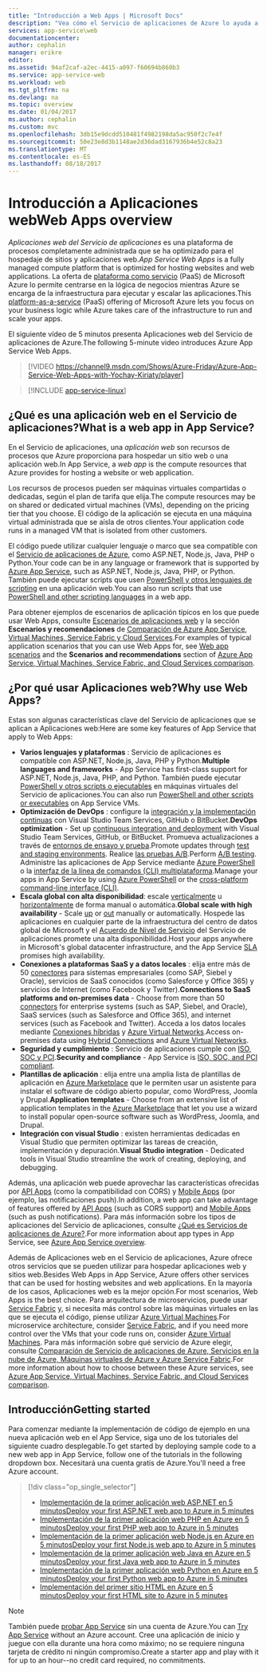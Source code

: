 ```yaml
---
title: "Introducción a Web Apps | Microsoft Docs"
description: "Vea cómo el Servicio de aplicaciones de Azure lo ayuda a desarrollar y hospedar aplicaciones web."
services: app-service\web
documentationcenter: 
author: cephalin
manager: erikre
editor: 
ms.assetid: 94af2caf-a2ec-4415-a097-f60694b860b3
ms.service: app-service-web
ms.workload: web
ms.tgt_pltfrm: na
ms.devlang: na
ms.topic: overview
ms.date: 01/04/2017
ms.author: cephalin
ms.custom: mvc
ms.openlocfilehash: 3db15e9dcdd510481f4982198da5ac950f2c7e4f
ms.sourcegitcommit: 50e23e8d3b1148ae2d36dad3167936b4e52c8a23
ms.translationtype: MT
ms.contentlocale: es-ES
ms.lasthandoff: 08/18/2017
---
```

# <a name="web-apps-overview"></a><span data-ttu-id="1caa4-103">Introducción a Aplicaciones web</span><span class="sxs-lookup"><span data-stu-id="1caa4-103">Web Apps overview</span></span>
<span data-ttu-id="1caa4-104">*Aplicaciones web del Servicio de aplicaciones* es una plataforma de procesos completamente administrada que se ha optimizado para el hospedaje de sitios y aplicaciones web.</span><span class="sxs-lookup"><span data-stu-id="1caa4-104">*App Service Web Apps* is a fully managed compute platform that is optimized for hosting websites and web applications.</span></span> <span data-ttu-id="1caa4-105">La oferta de [plataforma como servicio](https://en.wikipedia.org/wiki/Platform_as_a_service) (PaaS) de Microsoft Azure lo permite centrarse en la lógica de negocios mientras Azure se encarga de la infraestructura para ejecutar y escalar las aplicaciones.</span><span class="sxs-lookup"><span data-stu-id="1caa4-105">This [platform-as-a-service](https://en.wikipedia.org/wiki/Platform_as_a_service) (PaaS) offering of Microsoft Azure lets you focus on your business logic while Azure takes care of the infrastructure to run and scale your apps.</span></span>

<span data-ttu-id="1caa4-106">El siguiente vídeo de 5 minutos presenta Aplicaciones web del Servicio de aplicaciones de Azure.</span><span class="sxs-lookup"><span data-stu-id="1caa4-106">The following 5-minute video introduces Azure App Service Web Apps.</span></span>

>[!VIDEO https://channel9.msdn.com/Shows/Azure-Friday/Azure-App-Service-Web-Apps-with-Yochay-Kiriaty/player]
>
>

> [!INCLUDE [app-service-linux](../../includes/app-service-linux.md)]
> 
> 

## <a name="what-is-a-web-app-in-app-service"></a><span data-ttu-id="1caa4-107">¿Qué es una aplicación web en el Servicio de aplicaciones?</span><span class="sxs-lookup"><span data-stu-id="1caa4-107">What is a web app in App Service?</span></span>
<span data-ttu-id="1caa4-108">En el Servicio de aplicaciones, una *aplicación web* son recursos de procesos que Azure proporciona para hospedar un sitio web o una aplicación web.</span><span class="sxs-lookup"><span data-stu-id="1caa4-108">In App Service, a *web app* is the compute resources that Azure provides for hosting a website or web application.</span></span>  

<span data-ttu-id="1caa4-109">Los recursos de procesos pueden ser máquinas virtuales compartidas o dedicadas, según el plan de tarifa que elija.</span><span class="sxs-lookup"><span data-stu-id="1caa4-109">The compute resources may be on shared or dedicated virtual machines (VMs), depending on the pricing tier that you choose.</span></span> <span data-ttu-id="1caa4-110">El código de la aplicación se ejecuta en una máquina virtual administrada que se aísla de otros clientes.</span><span class="sxs-lookup"><span data-stu-id="1caa4-110">Your application code runs in a managed VM that is isolated from other customers.</span></span>

<span data-ttu-id="1caa4-111">El código puede utilizar cualquier lenguaje o marco que sea compatible con el [Servicio de aplicaciones de Azure](../app-service/app-service-value-prop-what-is.md), como ASP.NET, Node.js, Java, PHP o Python.</span><span class="sxs-lookup"><span data-stu-id="1caa4-111">Your code can be in any language or framework that is supported by [Azure App Service](../app-service/app-service-value-prop-what-is.md), such as ASP.NET, Node.js, Java, PHP, or Python.</span></span> <span data-ttu-id="1caa4-112">También puede ejecutar scripts que usen [PowerShell y otros lenguajes de scripting](web-sites-create-web-jobs.md#acceptablefiles) en una aplicación web.</span><span class="sxs-lookup"><span data-stu-id="1caa4-112">You can also run scripts that use [PowerShell and other scripting languages](web-sites-create-web-jobs.md#acceptablefiles) in a web app.</span></span>

<span data-ttu-id="1caa4-113">Para obtener ejemplos de escenarios de aplicación típicos en los que puede usar Web Apps, consulte [Escenarios de aplicaciones web](https://azure.microsoft.com/documentation/scenarios/web-app/) y la sección **Escenarios y recomendaciones** de [Comparación de Azure App Service, Virtual Machines, Service Fabric y Cloud Services](choose-web-site-cloud-service-vm.md#scenarios).</span><span class="sxs-lookup"><span data-stu-id="1caa4-113">For examples of typical application scenarios that you can use Web Apps for, see [Web app scenarios](https://azure.microsoft.com/documentation/scenarios/web-app/) and the **Scenarios and recommendations** section of [Azure App Service, Virtual Machines, Service Fabric, and Cloud Services comparison](choose-web-site-cloud-service-vm.md#scenarios).</span></span>

## <a name="why-use-web-apps"></a><span data-ttu-id="1caa4-114">¿Por qué usar Aplicaciones web?</span><span class="sxs-lookup"><span data-stu-id="1caa4-114">Why use Web Apps?</span></span>
<span data-ttu-id="1caa4-115">Estas son algunas características clave del Servicio de aplicaciones que se aplican a Aplicaciones web:</span><span class="sxs-lookup"><span data-stu-id="1caa4-115">Here are some key features of App Service that apply to Web Apps:</span></span>

* <span data-ttu-id="1caa4-116">**Varios lenguajes y plataformas** : Servicio de aplicaciones es compatible con ASP.NET, Node.js, Java, PHP y Python.</span><span class="sxs-lookup"><span data-stu-id="1caa4-116">**Multiple languages and frameworks** - App Service has first-class support for ASP.NET, Node.js, Java, PHP, and Python.</span></span> <span data-ttu-id="1caa4-117">También puede ejecutar [PowerShell y otros scripts o ejecutables](web-sites-create-web-jobs.md) en máquinas virtuales del Servicio de aplicaciones.</span><span class="sxs-lookup"><span data-stu-id="1caa4-117">You can also run [PowerShell and other scripts or executables](web-sites-create-web-jobs.md) on App Service VMs.</span></span>
* <span data-ttu-id="1caa4-118">**Optimización de DevOps** : configure la [integración y la implementación continuas](app-service-continuous-deployment.md) con Visual Studio Team Services, GitHub o BitBucket.</span><span class="sxs-lookup"><span data-stu-id="1caa4-118">**DevOps optimization** - Set up [continuous integration and deployment](app-service-continuous-deployment.md) with Visual Studio Team Services, GitHub, or BitBucket.</span></span> <span data-ttu-id="1caa4-119">Promueva actualizaciones a través de [entornos de ensayo y prueba](web-sites-staged-publishing.md).</span><span class="sxs-lookup"><span data-stu-id="1caa4-119">Promote updates through [test and staging environments](web-sites-staged-publishing.md).</span></span> <span data-ttu-id="1caa4-120">Realice [las pruebas A/B](app-service-web-test-in-production-get-start.md).</span><span class="sxs-lookup"><span data-stu-id="1caa4-120">Perform [A/B testing](app-service-web-test-in-production-get-start.md).</span></span> <span data-ttu-id="1caa4-121">Administre las aplicaciones de App Service mediante [Azure PowerShell](/powershell/azureps-cmdlets-docs) o la [interfaz de la línea de comandos (CLI) multiplataforma](../cli-install-nodejs.md).</span><span class="sxs-lookup"><span data-stu-id="1caa4-121">Manage your apps in App Service by using [Azure PowerShell](/powershell/azureps-cmdlets-docs) or the [cross-platform command-line interface (CLI)](../cli-install-nodejs.md).</span></span>
* <span data-ttu-id="1caa4-122">**Escala global con alta disponibilidad**: escale [verticalmente](web-sites-scale.md) u [horizontalmente](../monitoring-and-diagnostics/insights-how-to-scale.md) de forma manual o automática.</span><span class="sxs-lookup"><span data-stu-id="1caa4-122">**Global scale with high availability** - Scale [up](web-sites-scale.md) or [out](../monitoring-and-diagnostics/insights-how-to-scale.md) manually or automatically.</span></span> <span data-ttu-id="1caa4-123">Hospede las aplicaciones en cualquier parte de la infraestructura del centro de datos global de Microsoft y el [Acuerdo de Nivel de Servicio](https://azure.microsoft.com/support/legal/sla/app-service/) del Servicio de aplicaciones promete una alta disponibilidad.</span><span class="sxs-lookup"><span data-stu-id="1caa4-123">Host your apps anywhere in Microsoft's global datacenter infrastructure, and the App Service [SLA](https://azure.microsoft.com/support/legal/sla/app-service/) promises high availability.</span></span>
* <span data-ttu-id="1caa4-124">**Conexiones a plataformas SaaS y a datos locales** : elija entre más de 50 [conectores](../connectors/apis-list.md) para sistemas empresariales (como SAP, Siebel y Oracle), servicios de SaaS conocidos (como Salesforce y Office 365) y servicios de Internet (como Facebook y Twitter).</span><span class="sxs-lookup"><span data-stu-id="1caa4-124">**Connections to SaaS platforms and on-premises data** - Choose from more than 50 [connectors](../connectors/apis-list.md) for enterprise systems (such as SAP, Siebel, and Oracle), SaaS services (such as Salesforce and Office 365), and internet services (such as Facebook and Twitter).</span></span> <span data-ttu-id="1caa4-125">Acceda a los datos locales mediante [Conexiones híbridas](../biztalk-services/integration-hybrid-connection-overview.md) y [Azure Virtual Networks](web-sites-integrate-with-vnet.md).</span><span class="sxs-lookup"><span data-stu-id="1caa4-125">Access on-premises data using [Hybrid Connections](../biztalk-services/integration-hybrid-connection-overview.md) and [Azure Virtual Networks](web-sites-integrate-with-vnet.md).</span></span>
* <span data-ttu-id="1caa4-126">**Seguridad y cumplimiento** : Servicio de aplicaciones cumple con [ISO, SOC y PCI](https://www.microsoft.com/TrustCenter/).</span><span class="sxs-lookup"><span data-stu-id="1caa4-126">**Security and compliance** - App Service is [ISO, SOC, and PCI compliant](https://www.microsoft.com/TrustCenter/).</span></span>
* <span data-ttu-id="1caa4-127">**Plantillas de aplicación** : elija entre una amplia lista de plantillas de aplicación en [Azure Marketplace](https://azure.microsoft.com/marketplace/) que le permiten usar un asistente para instalar el software de código abierto popular, como WordPress, Joomla y Drupal.</span><span class="sxs-lookup"><span data-stu-id="1caa4-127">**Application templates** - Choose from an extensive list of application templates in the [Azure Marketplace](https://azure.microsoft.com/marketplace/) that let you use a wizard to install popular open-source software such as WordPress, Joomla, and Drupal.</span></span>
* <span data-ttu-id="1caa4-128">**Integración con visual Studio** : existen herramientas dedicadas en Visual Studio que permiten optimizar las tareas de creación, implementación y depuración.</span><span class="sxs-lookup"><span data-stu-id="1caa4-128">**Visual Studio integration** - Dedicated tools in Visual Studio streamline the work of creating, deploying, and debugging.</span></span>

<span data-ttu-id="1caa4-129">Además, una aplicación web puede aprovechar las características ofrecidas por [API Apps](../app-service-api/app-service-api-apps-why-best-platform.md) (como la compatibilidad con CORS) y [Mobile Apps](../app-service-mobile/app-service-mobile-value-prop.md) (por ejemplo, las notificaciones push).</span><span class="sxs-lookup"><span data-stu-id="1caa4-129">In addition, a web app can take advantage of features offered by [API Apps](../app-service-api/app-service-api-apps-why-best-platform.md) (such as CORS support) and [Mobile Apps](../app-service-mobile/app-service-mobile-value-prop.md) (such as push notifications).</span></span> <span data-ttu-id="1caa4-130">Para más información sobre los tipos de aplicaciones del Servicio de aplicaciones, consulte [¿Qué es Servicios de aplicaciones de Azure?](../app-service/app-service-value-prop-what-is.md).</span><span class="sxs-lookup"><span data-stu-id="1caa4-130">For more information about app types in App Service, see [Azure App Service overview](../app-service/app-service-value-prop-what-is.md).</span></span>

<span data-ttu-id="1caa4-131">Además de Aplicaciones web en el Servicio de aplicaciones, Azure ofrece otros servicios que se pueden utilizar para hospedar aplicaciones web y sitios web.</span><span class="sxs-lookup"><span data-stu-id="1caa4-131">Besides Web Apps in App Service, Azure offers other services that can be used for hosting websites and web applications.</span></span> <span data-ttu-id="1caa4-132">En la mayoría de los casos, Aplicaciones web es la mejor opción.</span><span class="sxs-lookup"><span data-stu-id="1caa4-132">For most scenarios, Web Apps is the best choice.</span></span>  <span data-ttu-id="1caa4-133">Para arquitectura de microservicios, puede usar [Service Fabric](https://azure.microsoft.com/documentation/services/service-fabric) y, si necesita más control sobre las máquinas virtuales en las que se ejecuta el código, piense utilizar [Azure Virtual Machines](https://azure.microsoft.com/documentation/services/virtual-machines/).</span><span class="sxs-lookup"><span data-stu-id="1caa4-133">For microservice architecture, consider [Service Fabric](https://azure.microsoft.com/documentation/services/service-fabric), and if you need more control over the VMs that your code runs on, consider [Azure Virtual Machines](https://azure.microsoft.com/documentation/services/virtual-machines/).</span></span> <span data-ttu-id="1caa4-134">Para más información sobre qué servicio de Azure elegir, consulte [Comparación de Servicio de aplicaciones de Azure, Servicios en la nube de Azure, Máquinas virtuales de Azure y Azure Service Fabric](choose-web-site-cloud-service-vm.md).</span><span class="sxs-lookup"><span data-stu-id="1caa4-134">For more information about how to choose between these Azure services, see [Azure App Service, Virtual Machines, Service Fabric, and Cloud Services comparison](choose-web-site-cloud-service-vm.md).</span></span>

## <a name="getting-started"></a><span data-ttu-id="1caa4-135">Introducción</span><span class="sxs-lookup"><span data-stu-id="1caa4-135">Getting started</span></span>
<span data-ttu-id="1caa4-136">Para comenzar mediante la implementación de código de ejemplo en una nueva aplicación web en el App Service, siga uno de los tutoriales del siguiente cuadro desplegable.</span><span class="sxs-lookup"><span data-stu-id="1caa4-136">To get started by deploying sample code to a new web app in App Service, follow one of the tutorials in the following dropdown box.</span></span> <span data-ttu-id="1caa4-137">Necesitará una cuenta gratis de Azure.</span><span class="sxs-lookup"><span data-stu-id="1caa4-137">You'll need a free Azure account.</span></span>

> [!div class="op_single_selector"]
> * [<span data-ttu-id="1caa4-138">Implementación de la primer aplicación web ASP.NET en 5 minutos</span><span class="sxs-lookup"><span data-stu-id="1caa4-138">Deploy your first ASP.NET web app to Azure in 5 minutes</span></span>](app-service-web-get-started-dotnet.md)
> * [<span data-ttu-id="1caa4-139">Implementación de la primer aplicación web PHP en Azure en 5 minutos</span><span class="sxs-lookup"><span data-stu-id="1caa4-139">Deploy your first PHP web app to Azure in 5 minutes</span></span>](app-service-web-get-started-php.md)
> * [<span data-ttu-id="1caa4-140">Implementación de la primer aplicación web Node.js en Azure en 5 minutos</span><span class="sxs-lookup"><span data-stu-id="1caa4-140">Deploy your first Node.js web app to Azure in 5 minutes</span></span>](app-service-web-get-started-nodejs.md)
> * [<span data-ttu-id="1caa4-141">Implementación de la primer aplicación web Java en Azure en 5 minutos</span><span class="sxs-lookup"><span data-stu-id="1caa4-141">Deploy your first Java web app to Azure in 5 minutes</span></span>](app-service-web-get-started-java.md)
> * [<span data-ttu-id="1caa4-142">Implementación de la primer aplicación web Python en Azure en 5 minutos</span><span class="sxs-lookup"><span data-stu-id="1caa4-142">Deploy your first Python web app to Azure in 5 minutes</span></span>](app-service-web-get-started-python.md)
> * [<span data-ttu-id="1caa4-143">Implementación del primer sitio HTML en Azure en 5 minutos</span><span class="sxs-lookup"><span data-stu-id="1caa4-143">Deploy your first HTML site to Azure in 5 minutes</span></span>](app-service-web-get-started-html.md)
> 
> 

> [!NOTE]
> <span data-ttu-id="1caa4-144">También puede [probar App Service](https://azure.microsoft.com/try/app-service/) sin una cuenta de Azure.</span><span class="sxs-lookup"><span data-stu-id="1caa4-144">You can [Try App Service](https://azure.microsoft.com/try/app-service/) without an Azure account.</span></span> <span data-ttu-id="1caa4-145">Cree una aplicación de inicio y juegue con ella durante una hora como máximo; no se requiere ninguna tarjeta de crédito ni ningún compromiso.</span><span class="sxs-lookup"><span data-stu-id="1caa4-145">Create a starter app and play with it for up to an hour--no credit card required, no commitments.</span></span>
> 
> 
